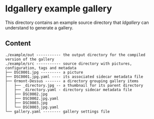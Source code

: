 ldgallery example gallery
=========================

This directory contains an example source directory that _ldgallery_ can understand to generate a gallery.


Content
-------

```
./example/out ----------- the output directory for the compiled version of the gallery
./example/src ----------- source directory with pictures, configuration, tags and metadata
├── DSC0001.jpg --------- a picture
├── DSC0001.jpg.yaml ---- its associated sidecar metadata file
├── Ormont-Dessus ------- a directory grouping gallery items
│   ├── _directory.jpg -- a thumbnail for its parent directory
│   ├── _directory.yaml - directory sidecar metadata file
│   ├── DSC0002.jpg
│   ├── DSC0002.jpg.yaml
│   ├── DSC0003.jpg
│   └── DSC0003.jpg.yaml
└── gallery.yaml -------- gallery settings file
```
